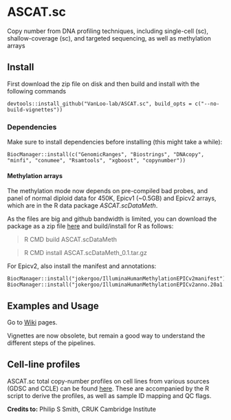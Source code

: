# ASCAT.sc
Copy number from DNA profiling techniques, including single-cell (sc),
shallow-coverage (sc), and targeted sequencing, as well as methylation arrays


## Install

First download the zip file on disk and then build and install with the following commands

```{r}
devtools::install_github("VanLoo-lab/ASCAT.sc", build_opts = c("--no-build-vignettes"))
```

### Dependencies 

Make sure to install dependencies before installing (this might take a while):

```{r}
BiocManager::install(c("GenomicRanges", "Biostrings", "DNAcopy",
"minfi", "conumee", "Rsamtools", "xgboost", "copynumber"))
```

#### Methylation arrays
The methylation mode now depends on pre-compiled bad probes, and panel of
normal diploid data for 450K, Epicv1 (~0.5GB) and Epicv2 arrays,
which are in the R data package *ASCAT.scDataMeth*.

As the files are big and github bandwidth is limited, you can download
the package as a zip file
[here](https://drive.google.com/drive/folders/1zDu5-WEYq3OQ8qSZANBOMYTw-H-LNWTU?usp=share_link)
and build/install for R as follows:

> R CMD build ASCAT.scDataMeth

> R CMD install ASCAT.scDataMeth_0.1.tar.gz

For Epicv2, also install the manifest and annotations:

```{r}
BiocManager::install("jokergoo/IlluminaHumanMethylationEPICv2manifest")
BiocManager::install("jokergoo/IlluminaHumanMethylationEPICv2anno.20a1.hg38")
```

## Examples and Usage

Go to [Wiki](https://github.com/VanLoo-lab/ASCAT.sc/wiki) pages.

Vignettes are now obsolete, but remain a good way to understand the
different steps of the pipelines.

## Cell-line profiles

ASCAT.sc total copy-number profiles on cell lines from various sources (GDSC and CCLE) can be found [here](https://drive.google.com/drive/folders/1RwhF9cw6KP55fHtlNKTzk36syXN9fspo?usp=sharing).
These are accompanied by the R script to derive the profiles, as well as sample ID mapping and QC flags.

**Credits to:** Philip S Smith, CRUK Cambridge Institute


